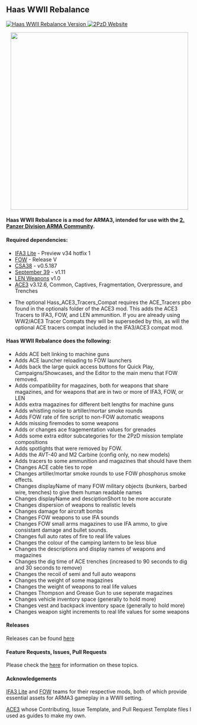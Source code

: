 ## Haas WWII Rebalance
<p align="left">
    <a href="https://github.com/Drofseh/Haas_WWII_Rebalance/releases/latest">
        <img src="https://img.shields.io/badge/Version-1.24.1-blue.svg" alt="Haas WWII Rebalance Version">
    </a>
    <a href="https://2pzd.net/">
        <img src="https://img.shields.io/badge/2PzD-Website-yellow.svg" alt="2PzD Website">
    </a>
</p>

<p align="center">
    <a href="https://2pzd.net/">
    <img src="https://i.imgur.com/VOd6Ce2.png" width="480">
    </a>
</p>

#### Haas WWII Rebalance is a mod for ARMA3, intended for use with the [2. Panzer Division ARMA Community](https://2pzd.net/).

#### Required dependencies:
* [IFA3 Lite](https://forums.bistudio.com/forums/topic/190809-iron-front-in-arm3-lite-preview-versions/) - Preview v34 hotfix 1
* [FOW](https://forums.bistudio.com/forums/topic/198194-faces-of-war-ww2/) - Release V
* [CSA38](https://steamcommunity.com/workshop/filedetails/?id=641305739) - v0.5.187
* [September 39](https://steamcommunity.com/sharedfiles/filedetails/?id=1348553859) - v1.11
* [LEN Weapons](https://forums.bistudio.com/forums/topic/200914-len-weapons-pack-for-ifa3-lite/) v1.0
* [ACE3](https://github.com/acemod/ACE3) v3.12.6, Common, Captives, Fragmentation, Overpressure, and Trenches
- The optional Hass_ACE3_Tracers_Compat requires the ACE_Tracers pbo found in the optionals folder of the ACE3 mod.
This adds the ACE3 Tracers to IFA3, FOW, and LEN ammunition.
If you are already using WW2/ACE3 Tracer Compats they will be superseded by this, as will the optional ACE tracers compat included in the IFA3/ACE3 compat mod.

#### Haas WWII Rebalance does the following:

* Adds ACE belt linking to machine guns
* Adds ACE launcher reloading to FOW launchers
* Adds back the large quick access buttons for Quick Play, Campaigns/Showcases, and the Editor to the main menu that FOW removed.
* Adds compatibility for magazines, both for weapons that share magazines, and for weapons that are in two or more of IFA3, FOW, or LEN
* Adds extra magazines for different belt lengths for machine guns
* Adds whistling noise to artiller/mortar smoke rounds
* Adds FOW rate of fire script to non-FOW automatic weapons
* Adds missing firemodes to some weapons
* Adds or changes ace fragementation values for grenades
* Adds some extra editor subcategories for the 2PzD mission template compositions
* Adds spotlights that were removed by FOW.
* Adds the AVT-40 and M2 Carbine (config only, no new models)
* Adds tracers to some ammunition and magazines that should have them
* Changes ACE cable ties to rope
* Changes artiller/mortar smoke rounds to use FOW phosphorus smoke effects.
* Changes displayName of many FOW military objects (bunkers, barbed wire, trenches) to give them human readable names
* Changes displayName and desciptionShort to be more accurate
* Changes dispersion of weapons to realistic levels
* Changes damage for aircraft bombs
* Changes FOW weapons to use IFA sounds
* Changes FOW small arms magazines to use IFA ammo, to give consistant damage and bullet sounds.
* Changes full auto rates of fire to real life values
* Changes the colour of the camping lantern to be less blue
* Changes the descriptions and display names of weapons and magazines
* Changes the dig time of ACE trenches (increased to 90 seconds to dig and 30 seconds to remove)
* Changes the recoil of semi and full auto weapons
* Changes the weight of some magazines
* Changes the weight of weapons to real life values
* Changes Thompson and Grease Gun to use seperate magazines
* Changes vehicle inventory space (generally to hold more)
* Changes vest and backpack inventory space (generally to hold more)
* Changes weapon sight increments to real life values for some weapons

#### Releases
Releases can be found [here](https://github.com/Drofseh/Haas_WWII_Rebalance/releases)

#### Feature Requests, Issues, Pull Requests
Please check the [here](https://github.com/Drofseh/Haas_WWII_Rebalance/blob/master/.github/CONTRIBUTING.md) for information on these topics.

#### Acknowledgements
[IFA3 Lite](https://forums.bistudio.com/forums/topic/190809-iron-front-in-arm3-lite-preview-versions/) and [FOW](https://forums.bistudio.com/forums/topic/198194-faces-of-war-ww2/) teams for their respective mods, both of which provide essential assets for ARMA3 gameplay in a WWII setting.

[ACE3](https://github.com/acemod/ACE3) whose Contributing, Issue Template, and Pull Request Template files I used as guides to make my own.
